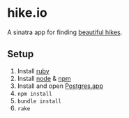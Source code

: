 hike.io
=============

A sinatra app for finding [beautiful hikes](http://hike.io).

Setup
-------------

1. Install [ruby](www.ruby-lang.org)
2. Install [node](http://nodejs.org) & [npm](https://npmjs.org/)
3. Install and open [Postgres.app](http://postgresapp.com)
4. `npm install`
5. `bundle install`
6. `rake`